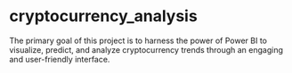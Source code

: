 # cryptocurrency_analysis
The primary goal of this project is to harness the power of Power BI to visualize, predict, and analyze cryptocurrency trends through an engaging and user-friendly interface.
